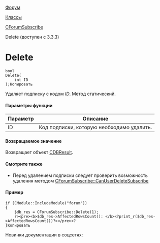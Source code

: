 [Форум](/api_help/forum/index.php)

[Классы](/api_help/forum/developer/index.php)

[CForumSubscribe](/api_help/forum/developer/cforumsubscribe/index.php)

Delete (доступен с 3.3.3)

Delete
======

```
bool
Delete(
	int ID
);Копировать
```

Удаляет подписку с кодом *ID*. Метод статический.

#### Параметры функции

| Параметр | Описание |
| --- | --- |
| ID | Код подписки, которую необходимо удалить. |

#### Возвращаемое значение

Возвращает объект [CDBResult](/api_help/main/reference/cdbresult/index.php).

#### Смотрите также

* Перед удалением подписки следует проверить возможность удаления методом [CForumSubscribe::CanUserDeleteSubscribe](/api_help/forum/developer/cforumsubscribe/canuserdeletesubscribe.php)

#### Пример

```
if (CModule::IncludeModule("forum"))
{
	$db_res = CForumSubscribe::Delete(1);
	?><pre><b>$db_res->AffectedRowsCount(): </b><?print_r($db_res->AffectedRowsCount())?></pre><?
}Копировать
```

Новинки документации в соцсетях: